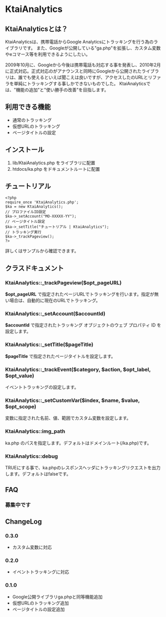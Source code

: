 # KtaiAnalytics

## KtaiAnalyticsとは？

KtaiAnalyticsは、携帯電話からGoogle Analyticsにトラッキングを行う為のライブラリです。
また、Googleが公開している"ga.php"を拡張し、カスタム変数やeコマース等を利用できるようにしたい。

2009年10月に、Googleから今後は携帯電話も対応する事を発表し、2010年2月に正式対応。正式対応のがアナウンスと同時にGoogleから公開されたライブラリは、誰でも使えるといえば聞こえは良いですが、アクセスしたのURLとリファラを単純にトラッキングする事しかできないものでした。
KtaiAnalyticsでは、"機能の追加"と"使い勝手の改善"を目指します。


## 利用できる機能

  - 通常のトラッキング
  - 仮想URLのトラッキング
  - ページタイトルの設定


## インストール
1. lib/KtaiAnalytics.php をライブラリに配置
2. htdocs/ka.php をドキュメントルートに配置


## チュートリアル

    <?php
    require_once 'KtaiAnalytics.php';
    $ka = new KtaiAnalytics();
    // プロファイルID設定
    $ka->_setAccount("MO-XXXXX-YY");
    // ページタイトル設定
    $ka->_setTitle("チュートリアル | KtaiAnalytics");
    // トラッキング実行
    $ka->_trackPageview();
    ?>

詳しくはサンプルから確認できます。


## クラスドキュメント

### KtaiAnalytics::\_trackPageview($opt\_pageURL)
**$opt_pageURL** で指定されたページURLでトラッキングを行います。指定が無い場合は、自動的に現在のURLでトラッキング。  


### KtaiAnalytics::\_setAccount($accountId)
**$accountId** で指定されたトラッキング オブジェクトのウェブ プロパティ ID を設定します。  


### KtaiAnalytics::\_setTitle($pageTitle)
**$pageTitle** で指定されたページタイトルを設定します。  


### KtaiAnalytics::\_trackEvent($category, $action, $opt\_label, $opt\_value)
イベントトラッキングの設定します。  


### KtaiAnalytics::\_setCustomVar($index, $name, $value, $opt\_scope)
変数に指定された名前、値、範囲でカスタム変数を設定します。  


### KtaiAnalytics::img\_path
ka.php のパスを指定します。デフォルトはドメインルート(/ka.php)です。  


### KtaiAnalytics::debug
TRUEにする事で、ka.phpのレスポンスヘッダにトラッキングリクエストを出力します。デフォルトはfalseです。  


## FAQ

### 募集中です


## ChangeLog

### 0.3.0
  - カスタム変数に対応

### 0.2.0
  - イベントトラッキングに対応

### 0.1.0
  - Google公開ライブラリga.phpと同等機能追加
  - 仮想URLのトラッキング追加
  - ページタイトルの設定追加
